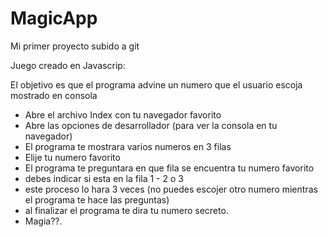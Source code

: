# MagicApp
Mi primer proyecto subido a git

Juego creado en Javascrip:

El objetivo es que el programa advine un numero que el usuario escoja mostrado en consola

- Abre el archivo Index con tu navegador favorito
- Abre las opciones de desarrollador (para ver la consola en tu navegador)
- El programa te mostrara varios numeros en 3 filas
- Elije tu numero favorito
- El programa te preguntara en que fila se encuentra tu numero favorito
- debes indicar si esta en la fila 1 - 2  o 3
- este proceso lo hara 3 veces (no puedes escojer otro numero mientras el programa te hace las preguntas)
- al finalizar el programa te dira tu numero secreto.
- Magia??.


